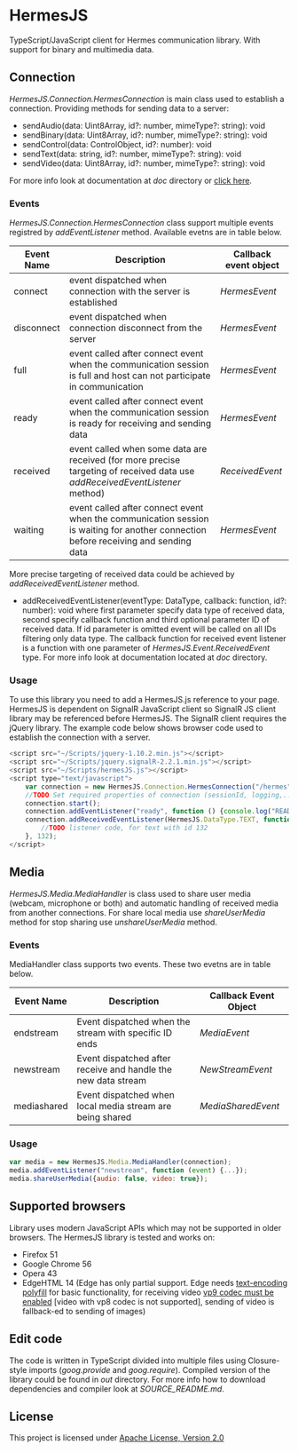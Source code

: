 ﻿
# HermesJS

TypeScript/JavaScript client for Hermes communication library. With support for binary and multimedia data.

## Connection
*HermesJS.Connection.HermesConnection* is main class used to establish a connection. Providing methods for sending data to a server:

* sendAudio(data: Uint8Array, id?: number, mimeType?: string): void
* sendBinary(data: Uint8Array, id?: number, mimeType?: string): void
* sendControl(data: ControlObject, id?: number): void
* sendText(data: string, id?: number, mimeType?: string): void
* sendVideo(data: Uint8Array, id?: number, mimeType?: string): void

For more info look at documentation at *doc* directory or [click here](https://miroslavpokorny.github.io/Hermes/HermesJS/doc/).

### Events
*HermesJS.Connection.HermesConnection* class support multiple events registred by *addEventListener* method. Available evetns are in table below.

Event Name | Description | Callback event object
-----------|-------------|--------------
connect | event dispatched when connection with the server is established | *HermesEvent*
disconnect | event dispatched when connection disconnect from the server | *HermesEvent*
full | event called after connect event when the communication session is full and host can not participate in communication | *HermesEvent*
ready | event called after connect event when the communication session is ready for receiving and sending data | *HermesEvent*
received | event called when some data are received (for more precise targeting of received data use *addReceivedEventListener* method) | *ReceivedEvent*
waiting | event called after connect event when the communication session is waiting for another connection before receiving and sending data | *HermesEvent*

More precise targeting of received data could be achieved by *addReceivedEventListener* method.
* addReceivedEventListener(eventType: DataType, callback: function, id?: number): void
where first parameter specify data type of received data, second specify callback function and third optional parameter ID of received data. If id parameter is omitted event will be called on all IDs filtering only data type.
The callback function for received event listener is a function with one parameter of *HermesJS.Event.ReceivedEvent* type. For more info look at documentation located at *doc* directory.

### Usage
To use this library you need to add a HermesJS.js reference to your page. HermesJS is dependent on SignalR JavaScript client so SignalR JS client library may be referenced before HermesJS. The SignalR client requires the jQuery library.
The example code below shows browser code used to establish the connection with a server.
```JavaScript
<script src="~/Scripts/jquery-1.10.2.min.js"></script>
<script src="~/Scripts/jquery.signalR-2.2.1.min.js"></script>
<script src="~/Scripts/hermesJS.js"></script>
<script type="text/javascript">
    var connection = new HermesJS.Connection.HermesConnection("/hermes");
    //TODO Set required properties of connection (sessionId, logging,...)
    connection.start();
    connection.addEventListener("ready", function () {console.log("READY")});
    connection.addReceivedEventListener(HermesJS.DataType.TEXT, function(event) {
        //TODO listener code, for text with id 132
    }, 132);
</script>
```
## Media
*HermesJS.Media.MediaHandler* is class used to share user media (webcam, microphone or both) and automatic handling of received media from another connections. For share local media use *shareUserMedia* method for stop sharing use *unshareUserMedia* method.
### Events
MediaHandler class supports two events. These two evetns are in table below.

| Event Name  | Description                                                   | Callback Event Object |
|-------------|---------------------------------------------------------------|-----------------------|
| endstream   | Event dispatched when the stream with specific ID ends        | *MediaEvent*          |
| newstream   | Event dispatched after receive and handle the new data stream | *NewStreamEvent*      |
| mediashared | Event dispatched when local media stream are being shared     | *MediaSharedEvent*    |

### Usage
```JavaScript
var media = new HermesJS.Media.MediaHandler(connection);
media.addEventListener("newstream", function (event) {...});
media.shareUserMedia({audio: false, video: true});
```
## Supported browsers
Library uses modern JavaScript APIs which may not be supported in older browsers. The HermesJS library is tested and works on:

* Firefox 51
* Google Chrome 56
* Opera 43
* EdgeHTML 14 (Edge has only partial support. Edge needs [text-encoding polyfill](https://github.com/inexorabletash/text-encoding) for basic functionality, for receiving video [vp9 codec must be enabled](https://blogs.windows.com/msedgedev/2016/04/18/webm-vp9-and-opus-support-in-microsoft-edge/#ShayI80b5XDrg2xY.97) [video with vp8 codec is not supported], sending of video is fallback-ed to sending of images)

## Edit code
The code is written in TypeScript divided into multiple files using Closure-style imports (*goog.provide* and *goog.require*). Compiled version of the library could be found in *out* directory. For more info how to download dependencies and compiler look at *SOURCE_README.md*.

## License
This project is licensed under [Apache License, Version 2.0](http://www.apache.org/licenses)
